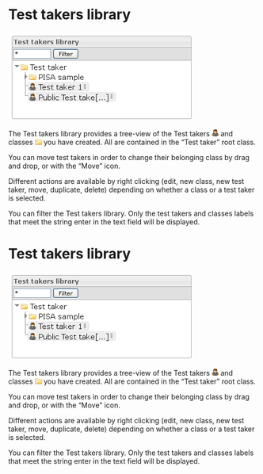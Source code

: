 <!--
created_at: '2012-03-29 16:43:04'
updated_at: '2013-03-13 13:40:52'
authors:
    - 'Jérôme Bogaerts'
contributors:
    - 'Franck Gismondi'
    - 'Sophie Doublet'
tags:
    - 'Manage Test Takers'
-->

Test takers library
===================

![](../resources/testtakers-library.png)

The Test takers library provides a tree-view of the Test takers ![](../resources/Testtaker_icon_library.png) and classes ![](../resources/class_icon_library.png) you have created. All are contained in the “Test taker” root class.

You can move test takers in order to change their belonging class by drag and drop, or with the “Move” icon.

Different actions are available by right clicking (edit, new class, new test taker, move, duplicate, delete) depending on whether a class or a test taker is selected.

You can filter the Test takers library. Only the test takers and classes labels that meet the string enter in the text field will be displayed.

Test takers library
===================

![](../resources/testtakers-library.png)

The Test takers library provides a tree-view of the Test takers ![](../resources/Testtaker_icon_library.png) and classes ![](../resources/class_icon_library.png) you have created. All are contained in the “Test taker” root class.

You can move test takers in order to change their belonging class by drag and drop, or with the “Move” icon.

Different actions are available by right clicking (edit, new class, new test taker, move, duplicate, delete) depending on whether a class or a test taker is selected.

You can filter the Test takers library. Only the test takers and classes labels that meet the string enter in the text field will be displayed.


